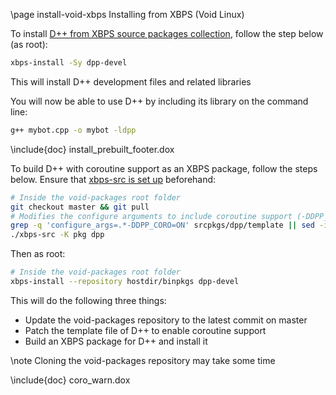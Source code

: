 \page install-void-xbps Installing from XBPS (Void Linux)

To install [D++ from XBPS source packages collection](https://github.com/void-linux/void-packages/blob/master/srcpkgs/dpp/template), follow the step below (as root):

```bash
xbps-install -Sy dpp-devel
```

This will install D++ development files and related libraries


You will now be able to use D++ by including its library on the command line:

```bash
g++ mybot.cpp -o mybot -ldpp
```

\include{doc} install_prebuilt_footer.dox

To build D++ with coroutine support as an XBPS package, follow the steps below. Ensure that [xbps-src is set up](https://github.com/void-linux/void-packages?tab=readme-ov-file#quick-start) beforehand:

```bash
# Inside the void-packages root folder
git checkout master && git pull
# Modifies the configure arguments to include coroutine support (-DDPP_CORO=ON)
grep -q 'configure_args=.*-DDPP_CORO=ON' srcpkgs/dpp/template || sed -i -e 's/\(configure_args="[^"]*\)"/\1 -DDPP_CORO=ON"/' srcpkgs/dpp/template
./xbps-src -K pkg dpp
```

Then as root:
```bash
# Inside the void-packages root folder
xbps-install --repository hostdir/binpkgs dpp-devel
```

This will do the following three things:
- Update the void-packages repository to the latest commit on master
- Patch the template file of D++ to enable coroutine support
- Build an XBPS package for D++ and install it

\note Cloning the void-packages repository may take some time

\include{doc} coro_warn.dox
